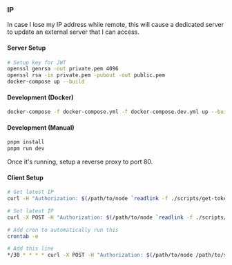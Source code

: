 ### IP

In case I lose my IP address while remote, this will cause a dedicated server to
update an external server that I can access.

#### Server Setup

```bash
# Setup key for JWT
openssl genrsa -out private.pem 4096
openssl rsa -in private.pem -pubout -out public.pem
docker-compose up --build
```

#### Development (Docker)

```bash
docker-compose -f docker-compose.yml -f docker-compose.dev.yml up --build
```

#### Development (Manual)

```bash
pnpm install
pnpm run dev
```

Once it's running, setup a reverse proxy to port 80.

#### Client Setup

```bash
# Get latest IP
curl -H "Authorization: $(/path/to/node `readlink -f ./scripts/get-token.js`)" https://example.com/ip/get

# Set latest IP
curl -X POST -H "Authorization: $(/path/to/node `readlink -f ./scripts/get-token.js`)" https://example.com/ip/set

# Add cron to automatically run this
crontab -e

# Add this line
*/30 * * * * curl -X POST -H "Authorization: $(/path/to/node /path/to/scripts/get-token.js)" https://example.com/ip/set
```
